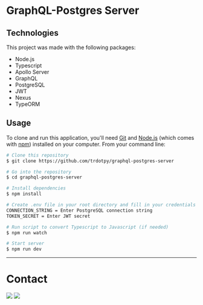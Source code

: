 # GraphQL-Postgres Server

## Technologies

This project was made with the following packages:

- Node.js
- Typescript
- Apollo Server
- GraphQL
- PostgreSQL
- JWT
- Nexus
- TypeORM

## Usage

To clone and run this application, you'll need [Git](https://git-scm.com) and [Node.js](https://nodejs.org/en/download/) (which comes with [npm](http://npmjs.com)) installed on your computer. From your command line:

```bash
# Clone this repository
$ git clone https://github.com/trdotpy/graphql-postgres-server

# Go into the repository
$ cd graphql-postgres-server

# Install dependencies
$ npm install

```

```bash
# Create .env file in your root directory and fill in your credentials
CONNECTION_STRING = Enter PostgreSQL connection string
TOKEN_SECRET = Enter JWT secret
```

```bash
# Run script to convert Typescript to Javascript (if needed)
$ npm run watch

# Start server
$ npm run dev
```

---

# Contact

[<img src='https://img.shields.io/badge/GitHub-100000?style=for-the-badge&logo=github&logoColor=white'>](https://github.com/trdotpy/)
[<img src='https://img.shields.io/badge/Microsoft_Outlook-0078D4?style=for-the-badge&logo=microsoft-outlook&logoColor=white'>](mailto:tanvi.rahman@outlook.com)
